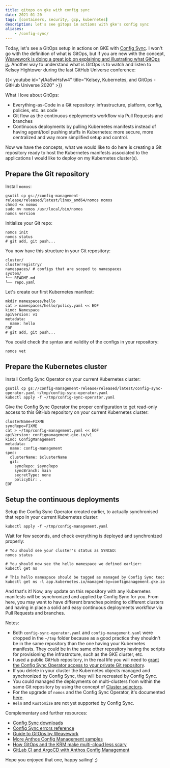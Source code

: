 ```yaml
---
title: gitops on gke with config sync
date: 2021-01-20
tags: [containers, security, gcp, kubernetes]
description: let's see gitops in actions with gke's config sync
aliases:
    - /config-sync/
---
```

Today, let's see a GitOps setup in actions on GKE with [Config Sync](https://cloud.google.com/kubernetes-engine/docs/add-on/config-sync). I won't go with the definition of what is GitOps, but if you are new with the concept, [Weavework is doing a great job on explaining and illustrating what GitOps is](https://www.weave.works/technologies/gitops/). Another way to understand what is GitOps is to watch and listen to Kelsey Hightower during the last GitHub Universe conference: 

{{< youtube id="yIAa5wHsfw4" title="Kelsey, Kubernetes, and GitOps - GitHub Universe 2020" >}}

What I love about GitOps:
- Everything-as-Code in a Git repository: infrastructure, platform, config, policies, etc. as code
- Git flow as the continuous deployments workflow via Pull Requests and branches
- Continuous deployments by pulling Kubernetes manifests instead of having agent/tool pushing stuffs in Kubernetes: more secure, more centralized and way more simplified setup and control.

Now we have the concepts, what we would like to do here is creating a Git repository ready to host the Kubernetes manifests associated to the applications I would like to deploy on my Kubernetes cluster(s).

## Prepare the Git repository

Install `nomos`:
```
gsutil cp gs://config-management-release/released/latest/linux_amd64/nomos nomos
chmod +x nomos
sudo mv nomos /usr/local/bin/nomos
nomos version
```

Initialize your Git repo:
```
nomos init
nomos status
# git add, git push...
```

You now have this structure in your Git repository:
```
cluster/
clusterregistry/
namespaces/ # configs that are scoped to namespaces
system/
└── README.md
└── repo.yaml
```

Let's create our first Kubernetes manifest:
```
mkdir namespaces/hello
cat > namespaces/hello/policy.yaml << EOF
kind: Namespace
apiVersion: v1
metadata:
  name: hello
EOF
# git add, git push...
```

You could check the syntax and validity of the configs in your repository:
```
nomos vet
```

## Prepare the Kubernetes cluster

Install Config Sync Operator on your current Kubernetes cluster:
```
gsutil cp gs://config-management-release/released/latest/config-sync-operator.yaml ~/tmp/config-sync-operator.yaml
kubectl apply -f ~/tmp/config-sync-operator.yaml
```

Give the Config Sync Operator the proper configuration to get read-only access to this GitHub repository on your current Kubernetes cluster:
```
clusterName=FIXME
syncRepo=FIXME
cat > ~/tmp/config-management.yaml << EOF
apiVersion: configmanagement.gke.io/v1
kind: ConfigManagement
metadata:
  name: config-management
spec:
  clusterName: $clusterName
  git:
    syncRepo: $syncRepo
    syncBranch: main
    secretType: none
    policyDir: .
EOF
```

## Setup the continuous deployments

Setup the Config Sync Operator created earlier, to actually synchronised that repo in your current Kubernetes cluster:
```
kubectl apply -f ~/tmp/config-management.yaml
```

Wait for few seconds, and check everything is deployed and synchronized properly:
```
# You should see your cluster's status as SYNCED:
nomos status

# You should now see the hello namespace we defined earlier:
kubectl get ns

# This hello namespace should be tagged as managed by Config Sync too:
kubectl get ns -l app.kubernetes.io/managed-by=configmanagement.gke.io
```

And that's it! Now, any update on this repository with any Kubernetes manifests will be synchronized and applied by Config Sync for you. From here, you may want to have different branches pointing to different clusters and having in place a solid and easy continuous deployments workflow via Pull Requests and branches.

Notes:
- Both `config-sync-operator.yaml` and `config-management.yaml` were dropped in the `~/tmp` folder because as a good practice they shouldn't be in the same repository than the one having your Kubernetes manifests. They could be in the same other repository having the scripts for provisioning the infrastrcture, such as the GKE cluster, etc.
- I used a public GitHub repository, in the real life you will need to [grant the Config Sync Operator access to your private Git repository](https://cloud.google.com/kubernetes-engine/docs/add-on/config-sync/how-to/installing#git-creds-secret).
- If you delete in your cluster the Kubernetes objects managed and synchronized by Config Sync, they will be recreated by Config Sync.
- You could managed the deployments on multi-clusters from within the same Git repository by using the concept of [Cluster selectors](https://cloud.google.com/kubernetes-engine/docs/add-on/config-sync/how-to/clusterselectors).
- For the upgrade of `nomos` and the Config Sync Operator, it's documented [here](https://cloud.google.com/kubernetes-engine/docs/add-on/config-sync/how-to/installing#upgrading_versions).
- `Helm` and `Kustomize` are not yet supported by Config Sync.

Complementary and further resources:
- [Config Sync downloads](https://cloud.google.com/kubernetes-engine/docs/add-on/config-sync/downloads)
- [Config Sync errors reference](https://cloud.google.com/kubernetes-engine/docs/add-on/config-sync/reference/errors)
- [Guide to GitOps by Weavework](https://www.weave.works/technologies/gitops/)
- [More Anthos Config Management samples](https://github.com/GoogleCloudPlatform/csp-config-management)
- [How GitOps and the KRM make multi-cloud less scary](https://seroter.com/2021/01/12/how-gitops-and-the-krm-make-multi-cloud-less-scary/)
- [GitLab CI and ArgoCD with Anthos Config Management](https://www.arctiq.ca/our-blog/2021/1/18/cicd-pipelines-using-gitlab-ci-argo-cd-with-anthos-config-management/)

Hope you enjoyed that one, happy sailing! ;)